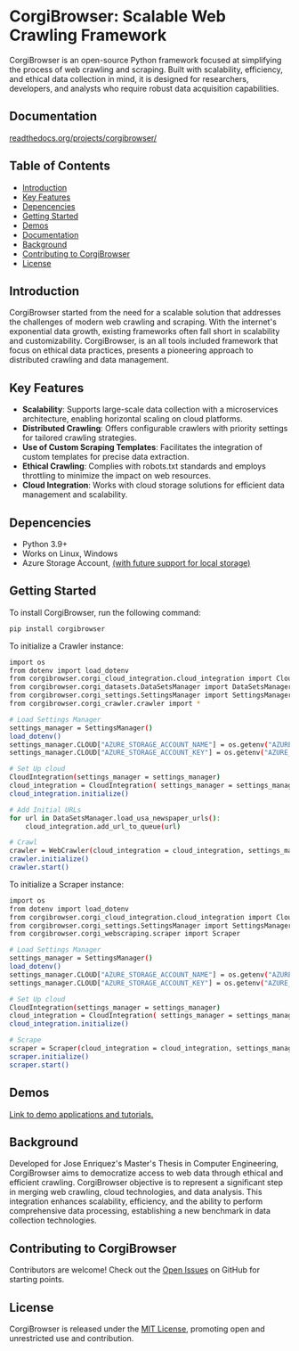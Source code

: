 # CorgiBrowser: Scalable Web Crawling Framework

CorgiBrowser is an open-source Python framework focused at simplifying the process of web crawling and scraping. Built with scalability, efficiency, and ethical data collection in mind, it is designed for researchers, developers, and analysts who require robust data acquisition capabilities.


## Documentation

[readthedocs.org/projects/corgibrowser/](https://readthedocs.org/projects/corgibrowser/)

## Table of Contents

- [Introduction](#introduction)
- [Key Features](#key-features)
- [Depencencies](#dependencies)
- [Getting Started](#getting-started)
- [Demos](#demos)
- [Documentation](#documentation)
- [Background](#background)
- [Contributing to CorgiBrowser](#contributing-to-corgibrowser)
- [License](#license)

## Introduction
CorgiBrowser started from the need for a scalable solution that addresses the challenges of modern web crawling and scraping. With the internet's exponential data growth, existing frameworks often fall short in scalability and customizability. CorgiBrowser, is an all tools included framework that focus on ethical data practices, presents a pioneering approach to distributed crawling and data management.

## Key Features

- **Scalability**: Supports large-scale data collection with a microservices architecture, enabling horizontal scaling on cloud platforms.
- **Distributed Crawling**: Offers configurable crawlers with priority settings for tailored crawling strategies.
- **Use of Custom Scraping Templates**: Facilitates the integration of custom templates for precise data extraction.
- **Ethical Crawling**: Complies with robots.txt standards and employs throttling to minimize the impact on web resources.
- **Cloud Integration**: Works with cloud storage solutions for efficient data management and scalability.

## Depencencies

* Python 3.9+
* Works on Linux, Windows
* Azure Storage Account, [(with future support for local storage)](https://github.com/j-enriquez/corgibrowser/issues/2)


## Getting Started

To install CorgiBrowser, run the following command:

```sh
pip install corgibrowser
```

To initialize a Crawler instance:
```sh
import os
from dotenv import load_dotenv
from corgibrowser.corgi_cloud_integration.cloud_integration import CloudIntegration
from corgibrowser.corgi_datasets.DataSetsManager import DataSetsManager
from corgibrowser.corgi_settings.SettingsManager import SettingsManager
from corgibrowser.corgi_crawler.crawler import *

# Load Settings Manager
settings_manager = SettingsManager()
load_dotenv()
settings_manager.CLOUD["AZURE_STORAGE_ACCOUNT_NAME"] = os.getenv("AZURE_STORAGE_ACCOUNT_NAME")
settings_manager.CLOUD["AZURE_STORAGE_ACCOUNT_KEY"] = os.getenv("AZURE_STORAGE_ACCOUNT_KEY")

# Set Up cloud
CloudIntegration(settings_manager = settings_manager)
cloud_integration = CloudIntegration( settings_manager = settings_manager )
cloud_integration.initialize()

# Add Initial URLs
for url in DataSetsManager.load_usa_newspaper_urls():
    cloud_integration.add_url_to_queue(url)

# Crawl
crawler = WebCrawler(cloud_integration = cloud_integration, settings_manager=settings_manager )
crawler.initialize()
crawler.start()
```

To initialize a Scraper instance:
```sh
import os
from dotenv import load_dotenv
from corgibrowser.corgi_cloud_integration.cloud_integration import CloudIntegration
from corgibrowser.corgi_settings.SettingsManager import SettingsManager
from corgibrowser.corgi_webscraping.scraper import Scraper

# Load Settings Manager
settings_manager = SettingsManager()
load_dotenv()
settings_manager.CLOUD["AZURE_STORAGE_ACCOUNT_NAME"] = os.getenv("AZURE_STORAGE_ACCOUNT_NAME")
settings_manager.CLOUD["AZURE_STORAGE_ACCOUNT_KEY"] = os.getenv("AZURE_STORAGE_ACCOUNT_KEY")

# Set Up cloud
CloudIntegration(settings_manager = settings_manager)
cloud_integration = CloudIntegration( settings_manager = settings_manager )
cloud_integration.initialize()

# Scrape
scraper = Scraper(cloud_integration = cloud_integration, settings_manager=settings_manager )
scraper.initialize()
scraper.start()
```

## Demos

[Link to demo applications and tutorials.](https://github.com/j-enriquez/corgibrowser/tree/main/user)

## Background

Developed for Jose Enriquez's Master's Thesis in Computer Engineering, CorgiBrowser aims to democratize access to web data through ethical and efficient crawling. CorgiBrowser objective is to represent a significant step in merging web crawling, cloud technologies, and data analysis. This integration enhances scalability, efficiency, and the ability to perform comprehensive data processing, establishing a new benchmark in data collection technologies.

## Contributing to CorgiBrowser

Contributors are welcome! Check out the [Open Issues](https://github.com/j-enriquez/corgibrowser/issues) on GitHub for starting points.

## License
CorgiBrowser is released under the [MIT License](https://github.com/j-enriquez/corgibrowser/blob/main/LICENSE), promoting open and unrestricted use and contribution.





